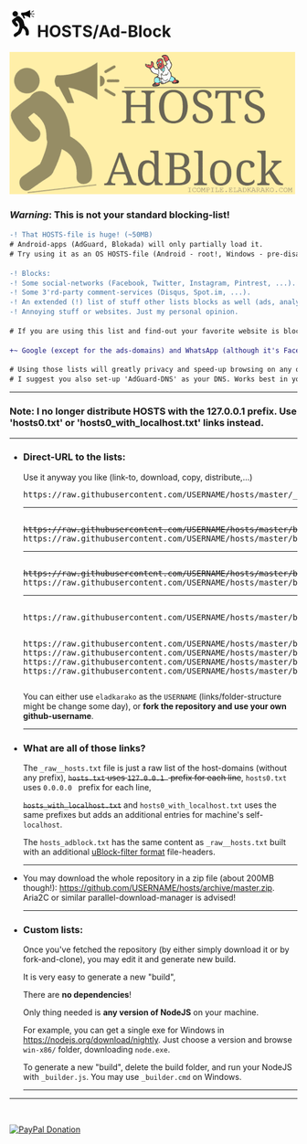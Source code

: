 <h1><img alt="" width="48" height="48" src="resources/icon.png"/>HOSTS/Ad-Block</h1>

<img alt="" src="resources/icon.gif"/>


<h3><em>Warning</em>: This is not your standard blocking-list!</h3>


```diff
-! That HOSTS-file is huge! (~50MB)
# Android-apps (AdGuard, Blokada) will only partially load it.
# Try using it as an OS HOSTS-file (Android - root!, Windows - pre-disable 'DNS Client' service!).

-! Blocks: 
-! Some social-networks (Facebook, Twitter, Instagram, Pintrest, ...). 
-! Some 3'rd-party comment-services (Disqus, Spot.im, ...). 
-! An extended (!) list of stuff other lists blocks as well (ads, analytics, fishing, malwares).
-! Annoying stuff or websites. Just my personal opinion.

# If you are using this list and find-out your favorite website is blocked - open an issue.

+~ Google (except for the ads-domains) and WhatsApp (although it's Facebook's) are cool . 

# Using those lists will greatly privacy and speed-up browsing on any operation-system.
# I suggest you also set-up 'AdGuard-DNS' as your DNS. Works best in your home-router!
```

<hr/>

<h3>Note: I no longer distribute HOSTS with the 127.0.0.1 prefix. Use 'hosts0.txt' or 'hosts0_with_localhost.txt' links instead.</h3>

<hr/>

<ul>
<li>
<h3>Direct-URL to the lists:</h3> 
Use it anyway you like (link-to, download, copy, distribute,...)
<pre>
https&#x003A;//raw.githubusercontent.com/USERNAME/hosts/master/_raw__hosts.txt
<hr/>
<del>https&#x003A;//raw.githubusercontent.com/USERNAME/hosts/master/build/hosts.txt</del>
https&#x003A;//raw.githubusercontent.com/USERNAME/hosts/master/build/hosts0.txt
<hr/>
<del>https&#x003A;//raw.githubusercontent.com/USERNAME/hosts/master/build/hosts_with_localhost.txt</del>
https&#x003A;//raw.githubusercontent.com/USERNAME/hosts/master/build/hosts0_with_localhost.txt
<hr/>
https&#x003A;//raw.githubusercontent.com/USERNAME/hosts/master/build/hosts_adblock.txt

https&#x003A;//raw.githubusercontent.com/USERNAME/hosts/master/build/hosts_adblock_anti_annoyances_hide.txt
https&#x003A;//raw.githubusercontent.com/USERNAME/hosts/master/build/hosts_adblock_anti_annoyances_block.txt
https&#x003A;//raw.githubusercontent.com/USERNAME/hosts/master/build/hosts_adblock_anti_annoyances_block_inline_script.txt
https&#x003A;//raw.githubusercontent.com/USERNAME/hosts/master/build/hosts_adblock_anti_annoyances_style_inject.txt
</pre>

You can either use <code>eladkarako</code> as the <code>USERNAME</code> (links/folder-structure might be change some day), 
or <strong>fork the repository and use your own github-username</strong>.
<hr/>
</li>
<li>
<h3>What are all of those links?</h3>

The <code>_raw__hosts.txt</code> file is just a raw list of the host-domains (without any prefix),
<del><code>hosts.txt</code> uses <code>127.0.0.1 </code> prefix for each line</del>,
<code>hosts0.txt</code> uses <code>0.0.0.0 </code> prefix for each line,

<del><code>hosts_with_localhost.txt</code></del> and <code>hosts0_with_localhost.txt</code> uses the same prefixes but adds an additional entries for machine's self-<code>localhost</code>.

The <code>hosts_adblock.txt</code> has the same content as <code>_raw__hosts.txt</code> built with an additional <a href="https://github.com/gorhill/uBlock/wiki/Static-filter-syntax/">uBlock-filter format</a> file-headers.
<hr/>
</li>
<li>
You may download the whole repository in a zip file (about 200MB though!):
<a href="https://github.com/USERNAME/hosts/archive/master.zip">https://github.com/USERNAME/hosts/archive/master.zip</a>. 
Aria2C or similar parallel-download-manager is advised!
<hr/>
</li>
<li>
<h3>Custom lists:</h3>
Once you've fetched the repository (by either simply download it or by fork-and-clone), 
you may edit it and generate new build. 

It is very easy to generate a new "build", 

There are <strong>no dependencies</strong>!

Only thing needed is <strong>any version of NodeJS</strong> on your machine.

For example, you can get a single exe for Windows in <a href="https://nodejs.org/download/nightly">https://nodejs.org/download/nightly</a>. Just choose a version and browse <code>win-x86/</code> folder, downloading <code>node.exe</code>.

To generate a new "build", delete the build folder, 
and run your NodeJS with <code>_builder.js</code>. You may use <code>_builder.cmd</code> on Windows. 
<hr/>
</li>
</ul>

<hr/>

<br/>

<a href="https://paypal.me/e1adkarak0" ok><img src="https://www.paypalobjects.com/webstatic/mktg/Logo/pp-logo-100px.png" alt="PayPal Donation" ok></a>

